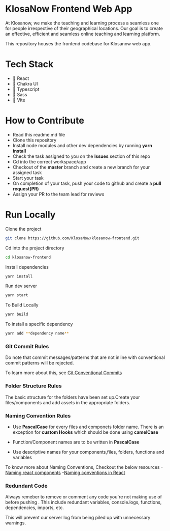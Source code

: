 # KlosaNow Frontend Web App

At Klosanow, we make the teaching and learning process a seamless one for people irrespective of their geographical locations.
Our goal is to create an effective, efficient and seamless online teaching and learning platform.

This repository houses the frontend codebase for Klosanow web app.


# Tech Stack

- 🚀 React
- 🚀 Chakra UI
- 🚀 Typescript
- 🚀 Sass
- 🚀 Vite




# How to Contribute

- Read this readme.md file
- Clone this repository
- Install node modules  and other dev dependencies by running **yarn  install**
- Check the task assigned to you on the **Issues** section of this repo
- Cd into the correct workspace/app
- Checkout of the **master** branch and create a new branch for your assigned task
- Start your task
- On completion of your task, push your code to github and create  a **pull request(PR)**  
- Assign your PR to the team lead for reviews


# Run Locally

Clone the project 
```bash 
git clone https://github.com/KlosaNow/klosanow-frontend.git
```

Cd into the project directory
```bash
cd klosanow-frontend
```
Install dependencies
```bash
yarn install
```

Run dev server
```bash
yarn start
```

To Build Locally
```bash 
yarn build
```

To install a specific dependency
```bash
yarn add **dependency name**
```


### Git Commit Rules

Do note that commit messages/patterns that are not inline with conventional commit patterns will be rejected. 

To learn more about this, see [Git Conventional Commits](https://www.conventionalcommits.org/en/v1.0.0/#summary)

### Folder Structure Rules

The basic structure for the folders have been set up.Create your files/components  and add assets in the appropriate folders.

### Naming Convention Rules
- Use **PascalCase** for every files and componets folder name. There is an exception  for **custom Hooks** which should be done using **camelCase**

- Function/Component names  are to be written in **PascalCase**

- Use descriptive names for your components,files, folders, functions and variables

To know more about Naming Conventions, Checkout the below resources
-[Naming react components](https://stackoverflow.com/questions/65508199/function-is-declared-but-its-value-is-never-read-react)
-[Naming conventions in React](https://www.upbeatcode.com/react/react-naming-conventions/)



### Redundant Code

Always remeber to remove or comment any code  you're not making use of before pushing . This include redundant variables, console.logs, functions, dependencies, imports, etc.

This will prevent our server log from being piled up with unnecessary warnings.

